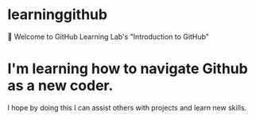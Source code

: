 # learninggithub
👋 Welcome to GitHub Learning Lab's "Introduction to GitHub"
<h1>I'm learning how to navigate Github as a new coder.</h1>
<p>I hope by doing this I can assist others with projects and learn new skills.</p>
